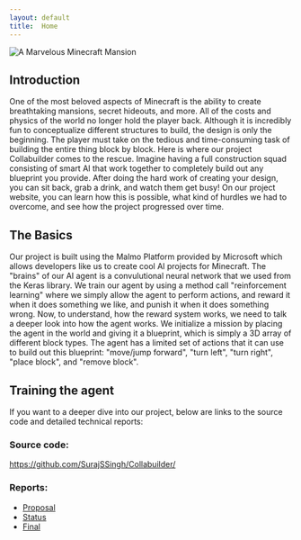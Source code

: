 ```yaml
---
layout: default
title:  Home
---
```

![A Marvelous Minecraft Mansion](https://image.winudf.com/v2/image/Y29tLmx1Y2t5Z3VpYTk5Lm1vZGVybmhvdXNlc2Zvcm1pbmVjcmFmdF9zY3JlZW5fMF8xNTExMTc2NDMzXzAzNA/screen-0.jpg?fakeurl=1&type=.jpg)


## Introduction
One of the most beloved aspects of Minecraft is the ability to create breathtaking mansions, secret hideouts, and more. All of the costs and physics of the world no longer hold the player back. Although it is incredibly fun to conceptualize different structures to build, the design is only the beginning. The player must take on the tedious and time-consuming task of building the entire thing block by block. Here is where our project Collabuilder comes to the rescue. Imagine having a full construction squad consisting of smart AI that work together to completely build out any blueprint you provide. After doing the hard work of creating your design, you can sit back, grab a drink, and watch them get busy! On our project website, you can learn how this is possible, what kind of hurdles we had to overcome, and see how the project progressed over time. 

## The Basics
Our project is built using the Malmo Platform provided by Microsoft which allows developers like us to create cool AI projects for Minecraft. The "brains" of our AI agent is a convulutional neural network that we used from the Keras library. We train our agent by using a method call "reinforcement learning" where we simply allow the agent to perform actions, and reward it when it does something we like, and punish it when it does something wrong. Now, to understand, how the reward system works, we need to talk a deeper look into how the agent works. We initialize a mission by placing the agent in the world and giving it a blueprint, which is simply a 3D array of different block types. The agent has a limited set of actions that it can use to build out this blueprint: "move/jump forward", "turn left", "turn right", "place block", and "remove block".

## Training the agent


If you want to a deeper dive into our project, below are links to the source code and detailed technical reports:

### Source code: 
https://github.com/SurajSSingh/Collabuilder/

### Reports:

- [Proposal](proposal.html)
- [Status](status.html)
- [Final](final.html)



